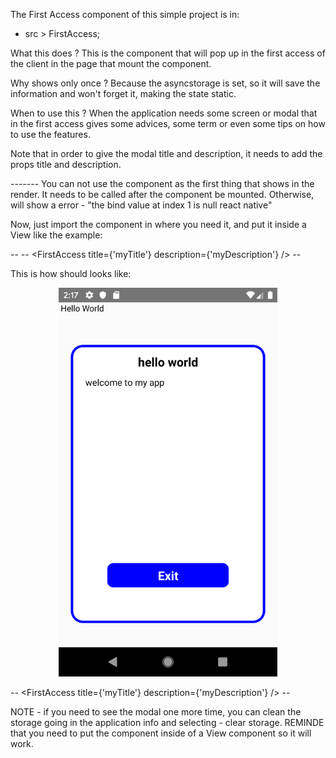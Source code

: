 The First Access component of this simple project is in:

- src > FirstAccess;

What this does ? This is the component that will pop up in the first access of the client
in the page that mount the component.

Why shows only once ? Because the asyncstorage is set, so it will save the information and won't
forget it, making the state static.

When to use this ? When the application needs some screen or modal that in the first access gives some
advices, some term or even some tips on how to use the features.

Note that in order to give the modal title and description, it needs to add the props title and description.

------- You can not use the component as the first thing that shows in the render. It needs to be called after the component be mounted. Otherwise, will show a error - 
"the bind value at index 1 is null react native"


Now, just import the component in where you need it, and put it inside a View like the example:


-- -- <View>
  <FirstAccess title={'myTitle'} description={'myDescription'} />
</View> -- 

This is how should looks like:

<p align="center">
  <img src="./assets/img.png" width="350" title="hover text">
</p>

--<View>
  <FirstAccess title={'myTitle'} description={'myDescription'} />
</View> --

NOTE - if you need to see the modal one more time, you can clean the storage going in the application info and selecting - clear storage.
REMINDE that you need to put the component inside of a View component so it will work.
